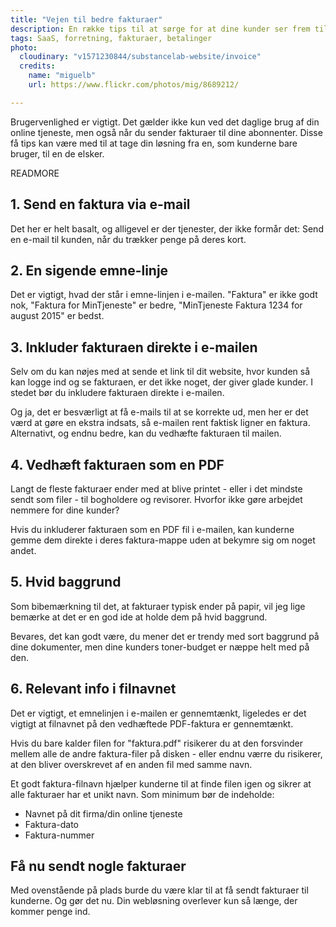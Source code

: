 ```yaml
---
title: "Vejen til bedre fakturaer"
description: En række tips til at sørge for at dine kunder ser frem til at få fakturaer fra din webløsning
tags: SaaS, forretning, fakturaer, betalinger
photo:
  cloudinary: "v1571230844/substancelab-website/invoice"
  credits:
    name: "miguelb"
    url: https://www.flickr.com/photos/mig/8689212/

---
```

Brugervenlighed er vigtigt. Det gælder ikke kun ved det daglige brug af din online tjeneste, men også når du sender fakturaer til dine abonnenter. Disse få tips kan være med til at tage din løsning fra en, som kunderne bare bruger, til en de elsker.

READMORE

## 1. Send en faktura via e-mail

Det her er helt basalt, og alligevel er der tjenester, der ikke formår det: Send en e-mail til kunden, når du trækker penge på deres kort.

## 2. En sigende emne-linje

Det er vigtigt, hvad der står i emne-linjen i e-mailen. "Faktura" er ikke godt nok, "Faktura for MinTjeneste" er bedre, "MinTjeneste Faktura 1234 for august 2015" er bedst.

## 3. Inkluder fakturaen direkte i e-mailen

Selv om du kan nøjes med at sende et link til dit website, hvor kunden så kan logge ind og se fakturaen, er det ikke noget, der giver glade kunder. I stedet bør du inkludere fakturaen direkte i e-mailen.

Og ja, det er besværligt at få e-mails til at se korrekte ud, men her er det værd at gøre en ekstra indsats, så e-mailen rent faktisk ligner en faktura. Alternativt, og endnu bedre, kan du vedhæfte fakturaen til mailen.

## 4. Vedhæft fakturaen som en PDF

Langt de fleste fakturaer ender med at blive printet - eller i det mindste sendt som filer - til bogholdere og revisorer. Hvorfor ikke gøre arbejdet nemmere for dine kunder?

Hvis du inkluderer fakturaen som en PDF fil i e-mailen, kan kunderne gemme dem direkte i deres faktura-mappe uden at bekymre sig om noget andet.

## 5. Hvid baggrund

Som bibemærkning til det, at fakturaer typisk ender på papir, vil jeg lige bemærke at det er en god ide at holde dem på hvid baggrund.

Bevares, det kan godt være, du mener det er trendy med sort baggrund på dine dokumenter, men dine kunders toner-budget er næppe helt med på den.

## 6. Relevant info i filnavnet

Det er vigtigt, et emnelinjen i e-mailen er gennemtænkt, ligeledes er det vigtigt at filnavnet på den vedhæftede PDF-faktura er gennemtænkt.

Hvis du bare kalder filen for "faktura.pdf" risikerer du at den forsvinder mellem alle de andre faktura-filer på disken - eller endnu værre du risikerer, at den bliver overskrevet af en anden fil med samme navn.

Et godt faktura-filnavn hjælper kunderne til at finde filen igen og sikrer at alle fakturaer har et unikt navn. Som minimum bør de indeholde:

* Navnet på dit firma/din online tjeneste
* Faktura-dato
* Faktura-nummer

## Få nu sendt nogle fakturaer

Med ovenstående på plads burde du være klar til at få sendt fakturaer til kunderne. Og gør det nu. Din webløsning overlever kun så længe, der kommer penge ind.


